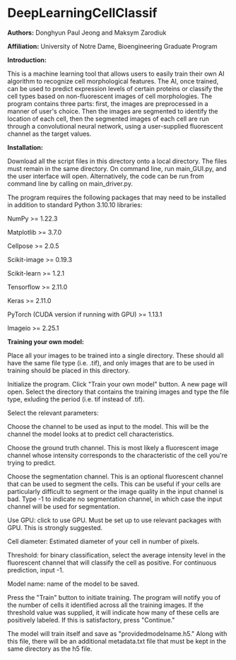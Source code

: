# DeepLearningCellClassif

<b>Authors:</b> Donghyun Paul Jeong and Maksym Zarodiuk 

<b>Affiliation:</b> University of Notre Dame, Bioengineering Graduate Program

<b>Introduction:</b>


This is a machine learning tool that allows users to easily train their own AI algorithm to recognize cell morphological features. The AI, once trained, can be used to predict expression levels of certain proteins or classify the cell types based on non-fluorescent images of cell morphologies. The program contains three parts: first, the images are preprocessed in a manner of user's choice. Then the images are segmented to identify the location of each cell, then the segmented images of each cell are run through a convolutional neural network, using a user-supplied fluorescent channel as the target values. 

<b>Installation: </b>


Download all the script files in this directory onto a local directory. The files must remain in the same directory. On command line, run main_GUI.py, and the user interface will open. Alternatively, the code can be run from command line by calling on main_driver.py. 

The program requires the following packages that may need to be installed in addition to standard Python 3.10.10 libraries:

NumPy >= 1.22.3

Matplotlib >= 3.7.0

Cellpose >= 2.0.5

Scikit-image >= 0.19.3

Scikit-learn >= 1.2.1

Tensorflow >= 2.11.0

Keras >= 2.11.0

PyTorch (CUDA version if running with GPU) >= 1.13.1

Imageio >= 2.25.1


<b>Training your own model:</b>

Place all your images to be trained into a single directory. These should all have the same file type (i.e. .tif), and only images that are to be used in training should be placed in this directory. 

Initialize the program. Click "Train your own model" button. A new page will open. Select the directory that contains the training images and type the file type, exluding the period (i.e. tif instead of .tif).

Select the relevant parameters: 

Choose the channel to be used as input to the model. This will be the channel the model looks at to predict cell characteristics. 

Choose the ground truth channel. This is most likely a fluorescent image channel whose intensity corresponds to the characteristic of the cell you're trying to predict. 

Choose the segmentation channel. This is an optional fluorescent channel that can be used to segment the cells. This can be useful if your cells are particularly difficult to segment or the image quality in the input channel is bad. Type -1 to indicate no segmentation channel, in which case the input channel will be used for segmentation. 

Use GPU: click to use GPU. Must be set up to use relevant packages with GPU. This is strongly suggested.

Cell diameter: Estimated diameter of your cell in number of pixels. 

Threshold: for binary classification, select the average intensity level in the fluorescent channel that will classify the cell as positive. For continuous prediction, input -1. 

Model name: name of the model to be saved. 

Press the "Train" button to initiate training. The program will notify you of the number of cells it identified across all the training images. If the threshold value was supplied, it will indicate how many of these cells are positively labeled. If this is satisfactory, press "Continue."

The model will train itself and save as "providedmodelname.h5." Along with this file, there will be an additional metadata.txt file that must be kept in the same directory as the h5 file. 
